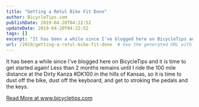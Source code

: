 ```yaml
---
title: "Getting a Retul Bike Fit Done"
author: BicycleTips.com
publishDate: 2019-04-20T04:22:52
updateDate: 2019-04-20T04:22:52
tags: []
excerpt: "It has been a while since I've blogged here on BicycleTips and it is time to get started again! Less than 2 months remains until I ride the 100 mile distance at the Dirty Kanza #DK100 in the hills of Kansas, so it is time to dust off the bike, dust off the keyboard, and get to stroking the pedals and the keys."
url: /2019/getting-a-retul-bike-fit-done  # Use the generated URL with year
---
```

<p>It has been a while since I've blogged here on BicycleTips and it is time to get started again! Less than 2 months remains until I ride the 100 mile distance at the Dirty Kanza #DK100 in the hills of Kansas, so it is time to dust off the bike, dust off the keyboard, and get to stroking the pedals and the keys.</p> <a href="https://www.bicycletips.com/tips/aid/44">Read More at www.bicycletips.com</a>
